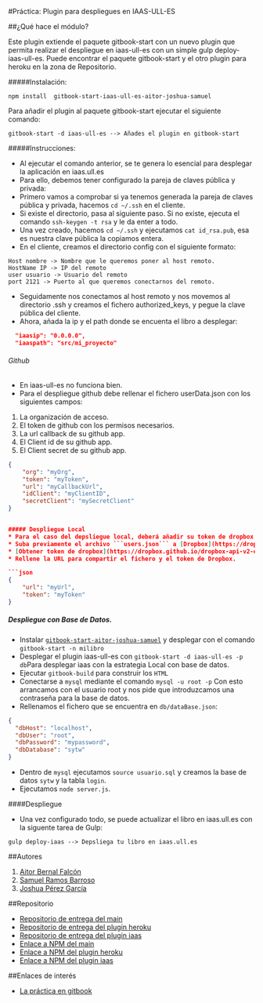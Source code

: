 #Práctica: Plugin para despliegues en IAAS-ULL-ES

##¿Qué hace el módulo?

Este plugin extiende el paquete gitbook-start con un nuevo plugin que permita realizar el despliegue en iaas-ull-es con un simple gulp deploy-iaas-ull-es. Puede encontrar el paquete gitbook-start y el otro plugin para heroku en la zona de Repositorio.

#####Instalación:

```shell
npm install  gitbook-start-iaas-ull-es-aitor-joshua-samuel
```

Para añadir el plugin al paquete  gitbook-start ejecutar el siguiente comando:

```shell
gitbook-start -d iaas-ull-es --> Añades el plugin en gitbook-start
```

#####Instrucciones:

* Al ejecutar el comando anterior, se te genera lo esencial para desplegar la aplicación en iaas.ull.es
* Para ello, debemos tener configurado la pareja de claves pública y privada:
* Primero vamos a comprobar si ya tenemos generada la pareja de claves pública y privada, hacemos ```cd ~/.ssh``` en el cliente.
* Si existe el directorio, pasa al siguiente paso. Si no existe, ejecuta el comando ```ssh-keygen -t rsa``` y le da enter a todo.
* Una vez creado, hacemos ```cd ~/.ssh``` y ejecutamos ```cat id_rsa.pub```, esa es nuestra clave pública la copiamos entera.
* En el cliente, creamos el directorio config con el siguiente formato:

```shell
Host nombre -> Nombre que le queremos poner al host remoto.
HostName IP -> IP del remoto
user usuario -> Usuario del remoto
port 2121 -> Puerto al que queremos conectarnos del remoto.
```

* Seguidamente nos conectamos al host remoto y nos movemos al directorio .ssh y creamos el fichero authorized_keys, y pegue la clave pública del cliente.
* Ahora, añada la ip y el path donde se encuenta el libro a desplegar:

```json
  "iaasip": "0.0.0.0",
  "iaaspath": "src/mi_proyecto"
```

###### Github

* En iaas-ull-es no funciona bien.
* Para el despliegue github debe rellenar el fichero userData.json con los siguientes campos:

1. La organización de acceso.
2. El token de github con los permisos necesarios.
3. La url callback de su github app.
4. El Client id de su github app.
5. El Client secret de su github app.

```json
{
    "org": "myOrg",
    "token": "myToken",
    "url": "myCallbackUrl",
    "idClient": "myClientID",
    "secretClient": "mySecretClient"
}


##### Despliegue Local
* Para el caso del depsliegue local, deberá añadir su token de dropbox y el link del archivo a descargar.
* Suba previamente el archivo ```users.json``` a [Dropbox](https://dropbox.com)
* [Obtener token de dropbox](https://dropbox.github.io/dropbox-api-v2-explorer/#auth_token/revoke)
* Rellene la URL para compartir el fichero y el token de Dropbox.

```json
{
    "url": "myUrl",
    "token": "myToken"
}
```

##### Despliegue con Base de Datos.

* Instalar [```gitbook-start-aitor-joshua-samuel```](https://www.npmjs.com/package/gitbook-start-aitor-joshua-samuel) y desplegar con el comando ```gitbook-start -n milibro```
* Desplegar el plugin iaas-ull-es con ```gitbook-start -d iaas-ull-es -p db```Para desplegar iaas con la estrategia Local con base de datos.
* Ejecutar ```gitbook-build``` para construir los ```HTML```
* Conectarse a ```mysql``` mediante el comando ```mysql -u root -p``` Con esto arrancamos con el usuario root y nos pide que introduzcamos una contraseña para la base de datos.
* Rellenamos el fichero que se encuentra en ```db/dataBase.json```:

```json
{
  "dbHost": "localhost",
  "dbUser": "root",
  "dbPassword": "mypassword",
  "dbDatabase": "sytw"
}
```

* Dentro de ```mysql``` ejecutamos ```source usuario.sql``` y creamos la base de datos ```sytw``` y la tabla ```login```.
* Ejecutamos ```node server.js```.

####Despliegue
* Una vez configurado todo, se puede actualizar el libro en iaas.ull.es con la siguente tarea de Gulp:

```shell
gulp deploy-iaas --> Depsliega tu libro en iaas.ull.es
```

##Autores

1. [Aitor Bernal Falcón](http://chinegua.github.io/)
2. [Samuel Ramos Barroso](http://losnen.github.io/)
3. [Joshua Pérez García](http://joshuape.github.io/)


##Repositorio

* [Repositorio de entrega del main](https://github.com/ULL-ESIT-SYTW-1617/practica-plugins-heroku-aitor-joshua-samuel)
* [Repositorio de entrega del plugin heroku](https://github.com/ULL-ESIT-SYTW-1617/gitbook-start-heroku-aitor-joshua-samuel)
* [Repositorio de entrega del plugin iaas](https://github.com/ULL-ESIT-SYTW-1617/gitbook-start-iaas-ull-es-aitor-joshua-samuel)
* [Enlace a NPM del main](https://www.npmjs.com/package/gitbook-start-aitor-joshua-samuel)
* [Enlace a NPM del plugin heroku](https://www.npmjs.com/package/gitbook-start-heroku-aitor-joshua-samuel)
* [Enlace a NPM del plugin iaas](https://www.npmjs.com/package/gitbook-start-iaas-ull-es-aitor-joshua-samuel)


##Enlaces de interés
* [La práctica en gitbook](https://casianorodriguezleon.gitbooks.io/ull-esit-1617/content/practicas/practicaplugin.html)
